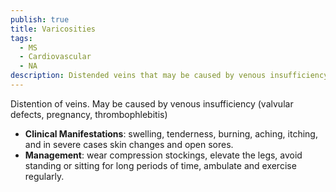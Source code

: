 ```yaml
---
publish: true
title: Varicosities
tags:
  - MS
  - Cardiovascular
  - NA
description: Distended veins that may be caused by venous insufficiency. This results in swelling, tenderness, burning, aching, itching, and potentially skin changes and sore formation.
---
```

Distention of veins. May be caused by venous insufficiency (valvular defects, pregnancy, thrombophlebitis)
- **Clinical Manifestations**: swelling, tenderness, burning, aching, itching, and in severe cases skin changes and open sores.
- **Management**: wear compression stockings, elevate the legs, avoid standing or sitting for long periods of time, ambulate and exercise regularly.
